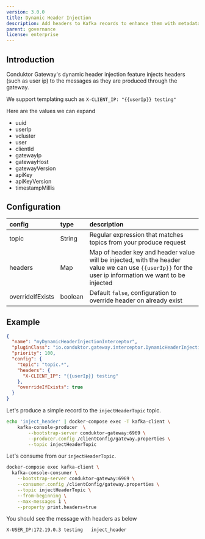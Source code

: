 ```yaml
---
version: 3.0.0
title: Dynamic Header Injection
description: Add headers to Kafka records to enhance them with metadata or other information.
parent: governance
license: enterprise
---
```


## Introduction

Conduktor Gateway's dynamic header injection feature injects headers (such as user ip) to the messages as they are
produced through the gateway.

We support templating such as `X-CLIENT_IP: "{{userIp}} testing"`

Here are the values we can expand

- uuid
- userIp
- vcluster
- user
- clientId
- gatewayIp
- gatewayHost
- gatewayVersion
- apiKey
- apiKeyVersion
- timestampMillis

## Configuration

| config           | type    | description                                                                                                                                           |
|:-----------------|:--------|:------------------------------------------------------------------------------------------------------------------------------------------------------|
| topic            | String  | Regular expression that matches topics from your produce request                                                                                      |
| headers          | Map     | Map of header key and header value will be injected, with the header value we can use `{{userIp}}` for the user ip information we want to be injected |
| overrideIfExists | boolean | Default `false`, configuration to override header on already exist                                                                                    |

## Example

```json
{
  "name": "myDynamicHeaderInjectionInterceptor",
  "pluginClass": "io.conduktor.gateway.interceptor.DynamicHeaderInjectionPlugin",
  "priority": 100,
  "config": {
    "topic": "topic.*",
    "headers": {
      "X-CLIENT_IP": "{{userIp}} testing"
    },
    "overrideIfExists": true
  }
}
```

Let's produce a simple record to the `injectHeaderTopic` topic.

```bash
echo 'inject_header' | docker-compose exec -T kafka-client \
    kafka-console-producer  \
        --bootstrap-server conduktor-gateway:6969 \
        --producer.config /clientConfig/gateway.properties \
        --topic injectHeaderTopic
```

Let's consume from our `injectHeaderTopic`.

```bash
docker-compose exec kafka-client \
  kafka-console-consumer \
    --bootstrap-server conduktor-gateway:6969 \
    --consumer.config /clientConfig/gateway.properties \
    --topic injectHeaderTopic \
    --from-beginning \
    --max-messages 1 \
    --property print.headers=true
```

You should see the message with headers as below

```
X-USER_IP:172.19.0.3 testing   inject_header
```


